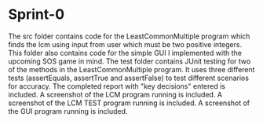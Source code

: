 # Sprint-0
The src folder contains code for the LeastCommonMultiple program which finds the lcm using input from user which must be two positive integers. This folder also contains code for the simple GUI I implemented with the upcoming SOS game in mind.
The test folder contains JUnit testing for two of the methods in the LeastCommonMultiple program. It uses three different tests (assertEquals, assertTrue and assertFalse) to test different scenarios for accuracy.
The completed report with "key decisions" entered is included.
A screenshot of the LCM program running is included.
A screenshot of the LCM TEST program running is included.
A screenshot of the GUI program running is included.
